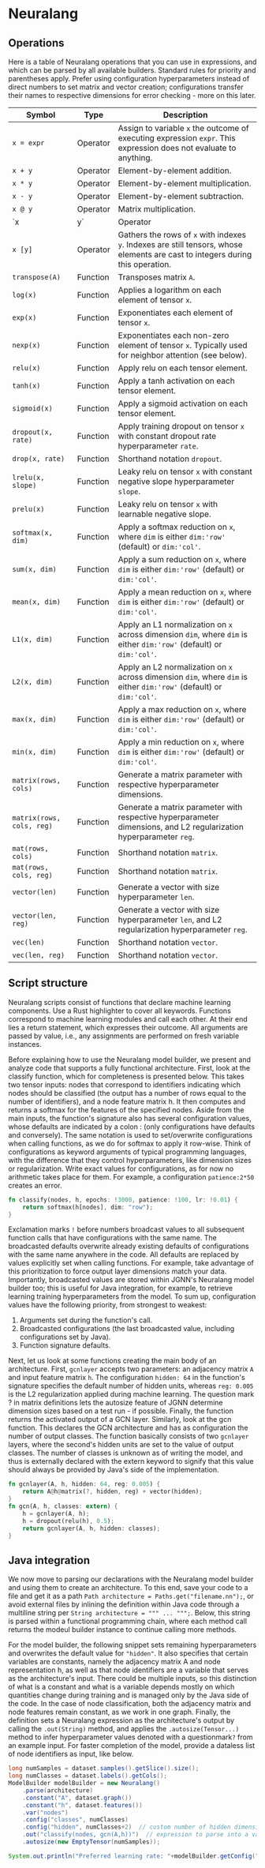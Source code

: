 # Neuralang


## Operations

Here is a table of Neuralang operations that you can use in expressions, and which can be parsed by all available builders. Standard rules for priority and parentheses apply. Prefer using configuration hyperparameters instead of direct numbers to set matrix and vector creation; configurations transfer their names to respective dimensions for error checking - more on this later.

| Symbol                       | Type      | Description                                                                                                      |
|------------------------------|-----------|------------------------------------------------------------------------------------------------------------------|
| `x = expr`                   | Operator  | Assign to variable `x` the outcome of executing expression `expr`. This expression does not evaluate to anything. |
| `x + y`                      | Operator  | Element-by-element addition.                                                                                     |
| `x * y`                      | Operator  | Element-by-element multiplication.                                                                               |
| `x - y`                      | Operator  | Element-by-element subtraction.                                                                                  |
| `x @ y`                      | Operator  | Matrix multiplication.                                                                                           |
| `x | y`                      | Operator  | Row-wise concatenation of `x` and `y`.                                                                           |
| `x [y]`                      | Operator  | Gathers the rows of `x` with indexes `y`. Indexes are still tensors, whose elements are cast to integers during this operation. |
| `transpose(A)`               | Function  | Transposes matrix `A`.                                                                                           |
| `log(x)`                     | Function  | Applies a logarithm on each element of tensor `x`.                                                               |
| `exp(x)`                     | Function  | Exponentiates each element of tensor `x`.                                                                        |
| `nexp(x)`                    | Function  | Exponentiates each non-zero element of tensor `x`. Typically used for neighbor attention (see below).             |
| `relu(x)`                    | Function  | Apply relu on each tensor element.                                                                               |
| `tanh(x)`                    | Function  | Apply a tanh activation on each tensor element.                                                                  |
| `sigmoid(x)`                 | Function  | Apply a sigmoid activation on each tensor element.                                                               |
| `dropout(x, rate)`           | Function  | Apply training dropout on tensor `x` with constant dropout rate hyperparameter `rate`.                            |
| `drop(x, rate)`              | Function  | Shorthand notation `dropout`.                                                                                    |
| `lrelu(x, slope)`            | Function  | Leaky relu on tensor `x` with constant negative slope hyperparameter `slope`.                                     |
| `prelu(x)`                   | Function  | Leaky relu on tensor `x` with learnable negative slope.                                                          |
| `softmax(x, dim)`            | Function  | Apply a softmax reduction on `x`, where `dim` is either `dim:'row'` (default) or `dim:'col'`.                     |
| `sum(x, dim)`                | Function  | Apply a sum reduction on `x`, where `dim` is either `dim:'row'` (default) or `dim:'col'`.                         |
| `mean(x, dim)`               | Function  | Apply a mean reduction on `x`, where `dim` is either `dim:'row'` (default) or `dim:'col'`.                        |
| `L1(x, dim)`                 | Function  | Apply an L1 normalization on `x` across dimension `dim`, where `dim` is either `dim:'row'` (default) or `dim:'col'`.|
| `L2(x, dim)`                 | Function  | Apply an L2 normalization on `x` across dimension `dim`, where `dim` is either `dim:'row'` (default) or `dim:'col'`.|
| `max(x, dim)`                | Function  | Apply a max reduction on `x`, where `dim` is either `dim:'row'` (default) or `dim:'col'`.                        |
| `min(x, dim)`                | Function  | Apply a min reduction on `x`, where `dim` is either `dim:'row'` (default) or `dim:'col'`.                        |
| `matrix(rows, cols)`         | Function  | Generate a matrix parameter with respective hyperparameter dimensions.                                           |
| `matrix(rows, cols, reg)`    | Function  | Generate a matrix parameter with respective hyperparameter dimensions, and L2 regularization hyperparameter `reg`.|
| `mat(rows, cols)`            | Function  | Shorthand notation `matrix`.                                                                                   |
| `mat(rows, cols, reg)`       | Function  | Shorthand notation `matrix`.                                                                                   |
| `vector(len)`                | Function  | Generate a vector with size hyperparameter `len`.                                                               |
| `vector(len, reg)`           | Function  | Generate a vector with size hyperparameter `len`, and L2 regularization hyperparameter `reg`.                    |
| `vec(len)`                   | Function  | Shorthand notation `vector`.                                                                                    |
| `vec(len, reg)`              | Function  | Shorthand notation `vector`.                                                                                    |


## Script structure


Neuralang scripts consist of functions that declare machine learning components. Use a Rust highlighter to cover all keywords. Functions correspond to machine learning modules and call each other. At their end lies a return statement, which expresses their outcome. All arguments are passed by value, i.e., any assignments are performed on fresh variable instances.

Before explaining how to use the Neuralang model builder, we present and analyze code that supports a fully functional architecture. First, look at the classify function, which for completeness is presented below. This takes two tensor inputs: nodes that correspond to identifiers indicating which nodes should be classified (the output has a number of rows equal to the number of identifiers), and a node feature matrix h. It then computes and returns a softmax for the features of the specified nodes. Aside from the main inputs, the function's signature also has several configuration values, whose defaults are indicated by a colon : (only configurations have defaults and conversely). The same notation is used to set/overwrite configurations when calling functions, as we do for softmax to apply it row-wise. Think of configurations as keyword arguments of typical programming languages, with the difference that they control hyperparameters, like dimension sizes or regularization. Write exact values for configurations, as for now no arithmetic takes place for them. For example, a configuration `patience:2*50` creates an error.

```rust
fn classify(nodes, h, epochs: !3000, patience: !100, lr: !0.01) {
    return softmax(h[nodes], dim: "row");
}
```

Exclamation marks `!` before numbers broadcast values to all subsequent function calls that have configurations with the same name. The broadcasted defaults overwrite already existing defaults of configurations with the same name anywhere in the code. All defaults are replaced by values explicitly set when calling functions. For example, take advantage of this prioritization to force output layer dimensions match your data. Importantly, broadcasted values are stored within JGNN's Neuralang model builder too; this is useful for Java integration, for example, to retrieve learning training hyperparameters from the model. To sum up, configuration values have the following priority, from strongest to weakest:

1. Arguments set during the function's call.
2. Broadcasted configurations (the last broadcasted value, including configurations set by Java).
3. Function signature defaults.

Next, let us look at some functions creating the main body of an architecture. First, `gcnlayer` accepts two parameters: an adjacency matrix `A` and input feature matrix `h`. The configuration `hidden: 64` in the function's signature specifies the default number of hidden units, whereas `reg: 0.005` is the L2 regularization applied during machine learning. The question mark ? in matrix definitions lets the autosize feature of JGNN determine dimension sizes based on a test run - if possible. Finally, the function returns the activated output of a GCN layer. Similarly, look at the gcn function. This declares the GCN architecture and has as configuration the number of output classes. The function basically consists of two `gcnlayer` layers, where the second's hidden units are set to the value of output classes. The number of classes is unknown as of writing the model, and thus is externally declared with the extern keyword to signify that this value should always be provided by Java's side of the implementation.

```rust
fn gcnlayer(A, h, hidden: 64, reg: 0.005) {
    return A@h@matrix(?, hidden, reg) + vector(hidden);
}
fn gcn(A, h, classes: extern) {
    h = gcnlayer(A, h);
    h = dropout(relu(h), 0.5);
    return gcnlayer(A, h, hidden: classes);
}
```


## Java integration

We now move to parsing our declarations with the Neuralang model builder and using them to create an architecture. To this end, save your code to a file and get it as a path `Path architecture = Paths.get("filename.nn");`, or avoid external files by inlining the definition within Java code through a multiline string per `String architecture = """ ... """;`. Below, this string is parsed within a functional programming chain, where each method call returns the modeul builder instance to continue calling more methods.

For the model builder, the following snippet sets remaining hyperparameters and overwrites the default value for `"hidden"`. It also specifies that certain variables are constants, namely the adjacency matrix A and node representation h, as well as that node identifiers are a variable that serves as the architecture's input. There could be multiple inputs, so this distinction of what is a constant and what is a variable depends mostly on which quantities change during training and is managed only by the Java side of the code. In the case of node classification, both the adjacency matrix and node features remain constant, as we work in one graph. Finally, the definition sets a Neuralang expression as the architecture's output by calling the `.out(String)` method, and applies the `.autosize(Tensor...)` method to infer hyperparameter values denoted with  a questionmark`?` from an example input. For faster completion of the model, provide a dataless list of node identifiers as input, like below.

```java
long numSamples = dataset.samples().getSlice().size();
long numClasses = dataset.labels().getCols();
ModelBuilder modelBuilder = new Neuralang()
    .parse(architecture)
    .constant("A", dataset.graph())
    .constant("h", dataset.features())
    .var("nodes")
    .config("classes", numClasses)
    .config("hidden", numClasses+2)  // custom number of hidden dimensions
    .out("classify(nodes, gcn(A,h))")  // expression to parse into a value
    .autosize(new EmptyTensor(numSamples));

System.out.println("Preferred learning rate: "+modelBuilder.getConfig("lr"));
```
